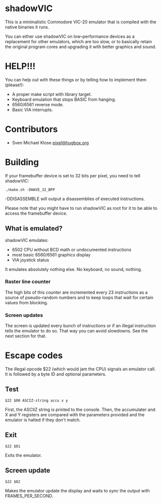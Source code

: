 # shadowVIC

This is a minimalistic Commodore VIC-20 emulator that is
compiled with the native binaries it runs.

You can either use shadowVIC on low–performance devices as a
replacement for other emulators, which are too slow, or to
basically retain the original program cores and upgrading it
with better graphics and sound.


# HELP!!!

You can help out with these things or by telling
how to implement them (please!):

* A proper make script with library target.
* Keyboard emulation that stops BASIC from hanging.
* 6560/6561 reverse mode.
* Basic VIA interrupts.


# Contributors

* Sven Michael Klose <pixel@hugbox.org>


# Building

If your framebuffer device is set to 32 bits per pixel, you
need to tell shadowVIC:


```
./make.sh -DHAVE_32_BPP
```

-DDISASSEMBLE will output a disassemblies of executed
instructions.

Please note that you might have to run shadowVIC as root for
it to be able to access the framebuffer device.


## What is emulated?

shadowVIC emulates:

* 6502 CPU without BCD math or undocumented instructions
* most basic 6560/6561 graphics display
* VIA joystick status

It emulates absolutely nothing else.  No keyboard, no sound,
nothing.


### Raster line counter

The high bits of this counter are incremented every 23
instructions as a source of pseudo–random numbers and to keep
loops that wait for certain values from blocking.


### Screen updates

The screen is updated every bunch of instructions or if an
illegal instruction tells the emulator to do so.  That way you
can avoid slowdowns.  See the next section for that.


# Escape codes

The illegal opcode $22 (which would jam the CPU) signals an
emulator call.  It is followed by a byte ID and optional
parameters.

## Test

```
$22 $00 ASCIZ-string accu x y 
```

First, the ASCIIZ string is printed to the console.  Then, the
accumulater and X and Y registers are compared with the
parameters provided and the emulator is halted if they don't
match.

## Exit

```
$22 $01
```

Exits the emulator.

## Screen update

```
$22 $02
```

Makes the emulator update the display and waits to sync
the output with FRAMES_PER_SECOND.
